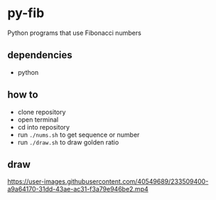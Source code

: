 # py-fib
Python programs that use Fibonacci numbers

## dependencies
- python

## how to
- clone repository
- open terminal
- cd into repository
- run `./nums.sh` to get sequence or number
- run `./draw.sh` to draw golden ratio

## draw
https://user-images.githubusercontent.com/40549689/233509400-a9a64170-31dd-43ae-ac31-f3a79e946be2.mp4

